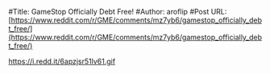 #Title: GameStop Officially Debt Free!
#Author: aroflip
#Post URL: [https://www.reddit.com/r/GME/comments/mz7yb6/gamestop_officially_debt_free/](https://www.reddit.com/r/GME/comments/mz7yb6/gamestop_officially_debt_free/)


https://i.redd.it/6apzjsr51lv61.gif